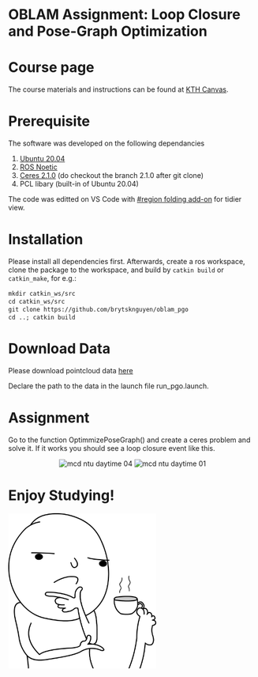 # OBLAM Assignment: Loop Closure and Pose-Graph Optimization
<!-- via Continuous-time Optimization -->

# Course page

The course materials and instructions can be found at [KTH Canvas](https://canvas.kth.se/courses/40649).

# Prerequisite

The software was developed on the following dependancies
1. [Ubuntu 20.04](https://releases.ubuntu.com/20.04/)
2. [ROS Noetic](http://wiki.ros.org/noetic/Installation)
3. [Ceres 2.1.0](http://ceres-solver.org/installation.html) (do checkout the branch 2.1.0 after git clone)
4. PCL libary (built-in of Ubuntu 20.04)

The code was editted on VS Code with [#region folding add-on](https://marketplace.visualstudio.com/items?itemName=maptz.regionfolder) for tidier view.

# Installation
Please install all dependencies first. Afterwards, create a ros workspace, clone the package to the workspace, and build by `catkin build` or `catkin_make`, for e.g.:

```
mkdir catkin_ws/src
cd catkin_ws/src
git clone https://github.com/brytsknguyen/oblam_pgo
cd ..; catkin build
```
# Download Data
Please download pointcloud data [here](https://kth-my.sharepoint.com/:f:/g/personal/tmng_ug_kth_se/ErWpfrnkfQZJvrNUnw3Y-dEB0ljN-xF-FvTl8AztgkSx6A?e=ycLF8y)

Declare the path to the data in the launch file run_pgo.launch.

# Assignment
Go to the function OptimmizePoseGraph() and create a ceres problem and solve it. If it works you should see a loop closure event like this.

<p align="center">
    <img src="docs/loop2.gif" alt="mcd ntu daytime 04" width="49%"/>
    <img src="docs/loop1.gif" alt="mcd ntu daytime 01" width="49%"/>
</p>

# Enjoy Studying!
<img src="docs/thinkingfoot.png" alt="drawing" width="300"/>

